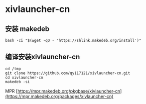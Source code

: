 # xivlauncher-cn

## 安装 makedeb 

	bash -ci "$(wget -qO - 'https://shlink.makedeb.org/install')"
	
## 编译安装xivlauncher-cn

	cd /tmp
	git clone https://github.com/qy117121/xivlauncher-cn.git
	cd xivlauncher-cn
	makedeb -si
	
	
MPR [https://mpr.makedeb.org/pkgbase/xivlauncher-cn](https://mpr.makedeb.org/packages/xivlauncher-cn) 
